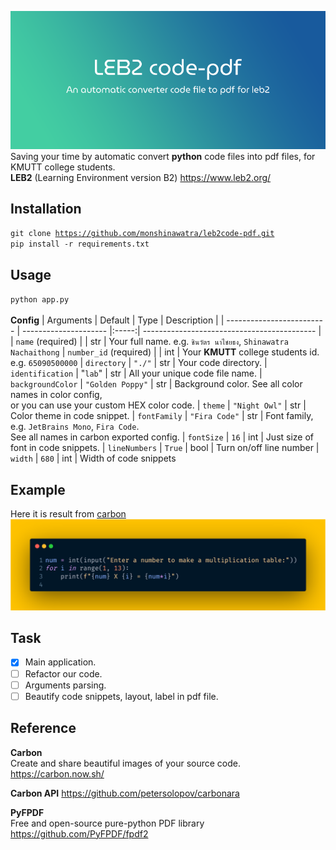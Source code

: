 ![preview](preview/banner.png)
<br> Saving your time by automatic convert **python** code files into pdf files, for KMUTT college students.
<br> **LEB2** (Learning Environment version B2) https://www.leb2.org/
## Installation
<code>git clone https://github.com/monshinawatra/leb2code-pdf.git</code>
<br><code>pip install -r requirements.txt</code>

## Usage
<code>python app.py</code>
<br>
<br> **Config**
|          Arguments        |   Default             | Type  |  Description |
| ------------------------- | --------------------- |:-----:| ------------------------------------------- |
| `name` (required)         |                       | str   | Your full name. e.g. `ชินวัตร นาไชยธง`, `Shinawatra Nachaithong`
| `number_id` (required)    |                       | int   | Your **KMUTT** college students id. e.g.  `65090500000`
| `directory`               | `"./"`                | str   | Your code directory.
| `identification`          | "`lab`"               | str   | All your unique code file name.
| `backgroundColor`         | `"Golden Poppy"`      | str   | Background color. See all color names in color config, <br>or you can use your custom HEX color code. 
| `theme`                   | `"Night Owl"`         | str   | Color theme in code snippet.
| `fontFamily`              | `"Fira Code"`         | str   | Font family, e.g. `JetBrains Mono`, `Fira Code`. <br>See all names in carbon exported config.
| `fontSize`                | `16`                  | int   | Just size of font in code snippets.
| `lineNumbers`             | `True`                | bool  | Turn on/off line number
| `width`                   | `680`                 | int   | Width of code snippets

## Example
Here it is result from <a href="https://carbon.now.sh/">carbon</a>
<br>
![preview](preview/code_preview.png)

## Task
- [x] Main application.
- [ ] Refactor our code.
- [ ] Arguments parsing.
- [ ] Beautify code snippets, layout, label in pdf file.

## Reference
**Carbon** <br>
Create and share beautiful images of your source code.
https://carbon.now.sh/

**Carbon API**
https://github.com/petersolopov/carbonara

**PyFPDF** <br>
Free and open-source pure-python PDF library
https://github.com/PyFPDF/fpdf2
